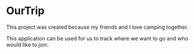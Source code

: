 # OurTrip
This project was created because my friends and I love camping together.

This application can be used for us to track where we want to go and who would like to join.
